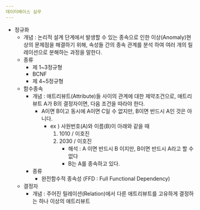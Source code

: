 ```yaml
---
데이터배이스 실무
---
```


* 정규화
  * 개념 : 논리적 설계 단계에서 발생할 수 있는 종속으로 인한 이상(Anomaly)현상의 문제점을 해결하기 위해, 속성들 간의 종속 관계를 분석 하여 여러 개의 릴레이션으로 분해하는 과정을 말한다.
  * 종류
    * 제 1~3정규형
    * BCNF
    * 제 4~5정규형
  * 함수종속
    * 개념 : 애트리뷰트(Attribute)들 사이의 관계에 대한 제약조건으로, 애트리뷰트 A가 B의 결정자이면, 다음 조건을 따라야 한다.
      * A이면 B이고 동시에 A이면 C일 수 없지만, B이면 반드시 A인 것은 아니다.
        * ex ) 사원번호(A)와 이름(B)이 아래와 같을 때
          1. 1010 / 이호진
          2. 2030 / 이호진
             * 해석 : A 이면 반드시 B 이지만, B이면 반드시 A라고 할 수 없다
             * B는 A를 종속하고 있다.
    * 종류
      * 완전함수적 종속성 (FFD : Full Functional Dependency)
  * 결정자
    * 개념 : 주어진 릴레이션(Relation)에서 다른 애트리뷰트를 고유하게 결정하는 하나 이상의 애트리뷰트